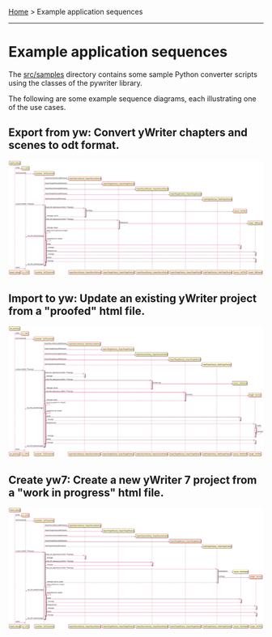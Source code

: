 [Home](../index) > Example application sequences

---

# Example application sequences

The [src/samples](https://github.com/peter88213/PyWriter/tree/main/src/sample) directory contains some sample Python converter scripts using the classes of the pywriter library. 

The following are some example sequence diagrams, each illustrating one of the use cases. 

## Export from yw: Convert yWriter chapters and scenes to odt format.

![sequence diagram](img/sd_export_odt_from_yw.svg)



## Import to yw: Update an existing yWriter project from a "proofed" html file.

![sequence diagram](img/sd_import_proof_to_yw.svg)



## Create yw7: Create a new yWriter 7 project from a "work in progress" html file. 

![sequence diagram](img/sd_create_yw_from_wip.svg)


